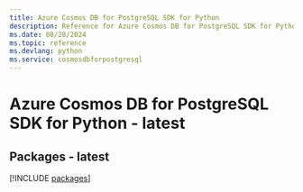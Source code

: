 ```yaml
---
title: Azure Cosmos DB for PostgreSQL SDK for Python
description: Reference for Azure Cosmos DB for PostgreSQL SDK for Python
ms.date: 08/28/2024
ms.topic: reference
ms.devlang: python
ms.service: cosmosdbforpostgresql
---
```

# Azure Cosmos DB for PostgreSQL SDK for Python - latest
## Packages - latest
[!INCLUDE [packages](cosmos-db-for-postgresql-index.md)]